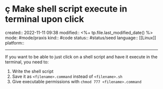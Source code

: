 # ç Make shell script execute in terminal upon click
created:: 2022-11-11 09:38
modified:: <%+ tp.file.last_modified_date() %>
mode: #mode/praxis 
kind:: #code
status:: #status/seed
language:: [[Linux]]
platform::
***

If you want to be able to just click on a shell script and have it execute in the terminal, you need to:
1. Write the shell script
2. Save it as `<filename>.command` instead of `<filename>.sh`
3. Give executable permissions with `chmod 777 <filename>.command`